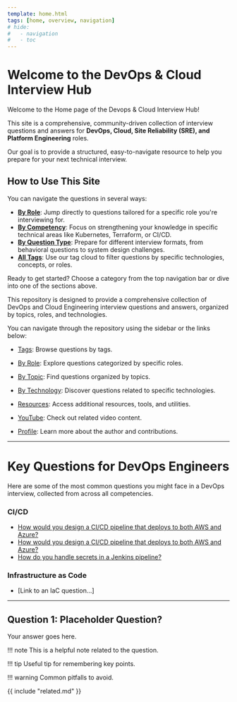 ```yaml
---
template: home.html
tags: [home, overview, navigation]
# hide:
#   - navigation
#   - toc
---
```


# Welcome to the DevOps & Cloud Interview Hub


Welcome to the Home page of the Devops & Cloud Interview Hub!

This site is a comprehensive, community-driven collection of interview questions and answers for **DevOps, Cloud, Site Reliability (SRE), and Platform Engineering** roles.

Our goal is to provide a structured, easy-to-navigate resource to help you prepare for your next technical interview.

## How to Use This Site

You can navigate the questions in several ways:

*   **[By Role](by-role/devops.md)**: Jump directly to questions tailored for a specific role you're interviewing for.
*   **[By Competency](by-competency/01-foundational-concepts.md)**: Focus on strengthening your knowledge in specific technical areas like Kubernetes, Terraform, or CI/CD.
*   **[By Question Type](by-question-type/behavioral-situational.md)**: Prepare for different interview formats, from behavioral questions to system design challenges.
*   **[All Tags](tags.md)**: Use our tag cloud to filter questions by specific technologies, concepts, or roles.

Ready to get started? Choose a category from the top navigation bar or dive into one of the sections above.

This repository is designed to provide a comprehensive collection of DevOps and Cloud Engineering interview questions and answers, organized by topics, roles, and technologies.

You can navigate through the repository using the sidebar or the links below:

- [Tags](tags.md): Browse questions by tags.
- [By Role](by-role/): Explore questions categorized by specific roles.
- [By Topic](by-topic/): Find questions organized by topics.
- [By Technology](by-technology/): Discover questions related to specific technologies.
- [Resources](resources/): Access additional resources, tools, and utilities.

- [YouTube](yt.md): Check out related video content.
- [Profile](profile.md): Learn more about the author and contributions.


-----------

# Key Questions for DevOps Engineers

Here are some of the most common questions you might face in a DevOps interview, collected from across all competencies.

### CI/CD

*   [How would you design a CI/CD pipeline that deploys to both AWS and Azure?](./by-knowledge-area/ci-cd-automation.md#ci-cd-multi-cloud-deploy1)
*   [How would you design a CI/CD pipeline that deploys to both AWS and Azure?](./by-knowledge-area/ci-cd-automation.md#ci-cd-multi-cloud-deploy2)
*   [How do you handle secrets in a Jenkins pipeline?](./by-knowledge-area/ci-cd-automation.md#jenkins-secrets)

### Infrastructure as Code

*   [Link to an IaC question...]

-------------



## Question 1: Placeholder Question?
Your answer goes here.

!!! note
    This is a helpful note related to the question.

!!! tip
    Useful tip for remembering key points.

!!! warning
    Common pitfalls to avoid.

{{ include "related.md" }}
